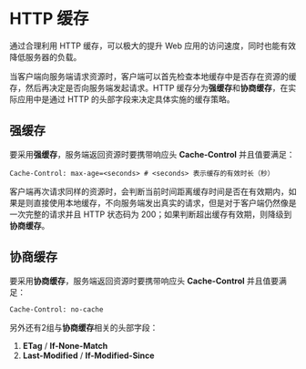 # HTTP 缓存

通过合理利用 HTTP 缓存，可以极大的提升 Web 应用的访问速度，同时也能有效降低服务器的负载。

当客户端向服务端请求资源时，客户端可以首先检查本地缓存中是否存在资源的缓存，然后再决定是否向服务端发起请求。HTTP 缓存分为**强缓存**和**协商缓存**，在实际应用中是通过 HTTP 的头部字段来决定具体实施的缓存策略。

## 强缓存

要采用**强缓存**，服务端返回资源时要携带响应头 **Cache-Control** 并且值要满足：

```shell
Cache-Control: max-age=<seconds> # <seconds> 表示缓存的有效时长（秒）
```

客户端再次请求同样的资源时，会判断当前时间距离缓存时间是否在有效期内，如果是则直接使用本地缓存，不向服务端发出真实的请求，但是对于客户端仍然像是一次完整的请求并且 HTTP 状态码为 200；如果判断超出缓存有效期，则降级到**协商缓存**。

## 协商缓存

要采用**协商缓存**，服务端返回资源时要携带响应头 **Cache-Control** 并且值要满足：

```
Cache-Control: no-cache
```

另外还有2组与**协商缓存**相关的头部字段：

1. **ETag** / **If-None-Match**
2. **Last-Modified** / **If-Modified-Since**